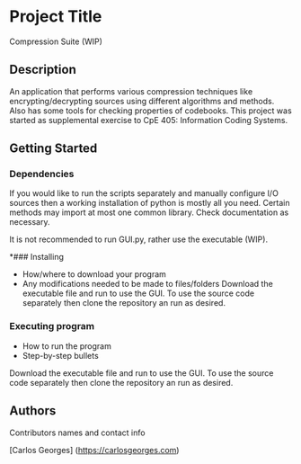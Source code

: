 # Project Title

Compression Suite (WIP)

## Description
An application that performs various compression techniques like encrypting/decrypting sources using different algorithms and methods. Also has some tools for checking properties of codebooks. This project was started as supplemental exercise to CpE 405: Information Coding Systems.


## Getting Started

### Dependencies

If you would like to run the scripts separately and manually configure I/O sources then a working installation of python is mostly all you need. Certain methods may import at most one common library. Check documentation as necessary.

It is not recommended to run GUI.py, rather use the executable (WIP).

*### Installing

* How/where to download your program
* Any modifications needed to be made to files/folders
Download the executable file and run to use the GUI. To use the source code separately then clone the repository an run as desired.

### Executing program

* How to run the program
* Step-by-step bullets

Download the executable file and run to use the GUI. To use the source code separately then clone the repository an run as desired.


## Authors

Contributors names and contact info

[Carlos Georges] (https://carlosgeorges.com)
